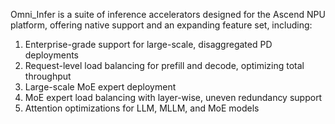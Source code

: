 Omni_Infer is a suite of inference accelerators designed for the Ascend NPU platform, offering native support and an expanding feature set, including:

1. Enterprise-grade support for large-scale, disaggregated PD deployments
2. Request-level load balancing for prefill and decode, optimizing total throughput
3. Large-scale MoE expert deployment
4. MoE expert load balancing with layer-wise, uneven redundancy support
5. Attention optimizations for LLM, MLLM, and MoE models
